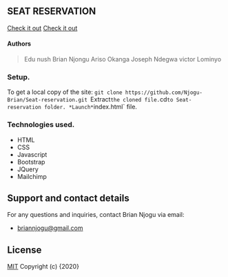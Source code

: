 ## SEAT RESERVATION

[Check it out]()
[Check it out](https://github.com/Njogu-Brian/Seat-reservation.git)
#### Authors
>Edu nush
>Brian Njongu
>Ariso Okanga
>Joseph Ndegwa
>victor Lominyo

### Setup.
To get a local copy of the site:
`git clone https://github.com/Njogu-Brian/Seat-reservation.git
`Extract` the cloned file.
`cd` to Seat-reservation folder.
*Launch* `index.html` file.

### Technologies used.
* HTML
* CSS
* Javascript
* Bootstrap
* JQuery
* Mailchimp

## Support and contact details
For any questions and inquiries, contact Brian Njogu via email:
* briannjogu@gmail.com

## License
[MIT](https://choosealicense.com/licenses/mit/)
Copyright (c) {2020}